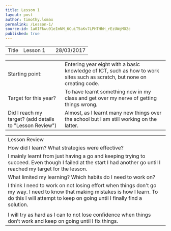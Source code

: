 ```yaml
---
title: Lesson 1
layout: post
author: timothy.lomax
permalink: /Lesson-1/
source-id: 1a0IFkwu91eImNM_6CuiT5aKv7LPHTHhH_rEzUWgMO2c
published: true
---
```

<table>
  <tr>
    <td>Title</td>
    <td>
Lesson 1</td>
    <td></td>
    <td>28/03/2017</td>
  </tr>
</table>


<table>
  <tr>
    <td>Starting point:</td>
    <td>Entering year eight with a basic knowledge of ICT, such as how to work sites such as scratch, but none on creating code.</td>
  </tr>
  <tr>
    <td>Target for this year?</td>
    <td>To have learnt something new in my class and get over my nerve of getting things wrong.</td>
  </tr>
  <tr>
    <td>Did I reach my target? 
(add details to "Lesson Review")</td>
    <td>Almost, as I learnt many new things over the school but I am still working on the latter.</td>
  </tr>
</table>


<table>
  <tr>
    <td>Lesson Review</td>
  </tr>
  <tr>
    <td>How did I learn? What strategies were effective? </td>
  </tr>
  <tr>
    <td>I mainly learnt from just having a go and keeping trying to succeed. Even though I failed at the start I had another go until I reached my target for the lesson.
</td>
  </tr>
  <tr>
    <td>What limited my learning? Which habits do I need to work on? </td>
  </tr>
  <tr>
    <td>I think I need to work on not losing effort when things don't go my way.  I need to know that making mistakes is how I learn. To do this I will attempt to keep on going until I finally find a solution.</td>
  </tr>
  <tr>
    <td></td>
  </tr>
  <tr>
    <td>I will try as hard as I can to not lose confidence when things don’t work and keep on going until
I fix things.  </td>
  </tr>
</table>


